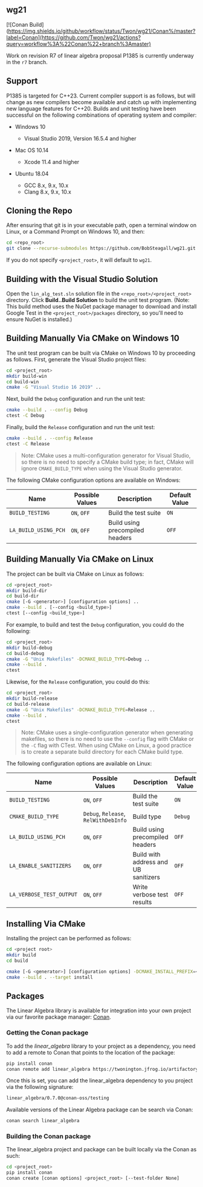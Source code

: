 ## wg21
[![Conan Build](https://img.shields.io/github/workflow/status/Twon/wg21/Conan%/master?label=Conan](https://github.com/Twon/wg21/actions?query=workflow%3A%22Conan%22+branch%3Amaster)

Work on revision R7  of linear algebra proposal P1385 is currently underway in the `r7` branch.

## Support

P1385 is targeted for C++23.  Current compiler support is as follows, but will change as new compilers become available and catch up with implementing new language features for C++20.  Builds and unit testing have been successful on the following combinations of operating system and compiler:

* Windows 10
  * Visual Studio 2019, Version 16.5.4 and higher

* Mac OS 10.14
  * Xcode 11.4 and higher

* Ubuntu 18.04
  * GCC 8.x, 9.x, 10.x
  * Clang 8.x, 9.x, 10.x 

## Cloning the Repo

After ensuring that git is in your executable path, open a terminal window on Linux, or a Command Prompt on Windows 10, and then:

```bash
cd <repo_root>
git clone --recurse-submodules https://github.com/BobSteagall/wg21.git <project_root>
```

If you do not specify `<project_root>`, it will default to `wg21`.

## Building with the Visual Studio Solution

Open the `lin_alg_test.sln` solution file in the `<repo_root>/<project_root>` directory.  Click **Build..Build Solution** to build the unit test program.  (Note: This build method uses the NuGet package manager to download and install Google Test in the `<project_root>/packages` directory, so you'll need to ensure NuGet is installed.)


## Building Manually Via CMake on Windows 10

The unit test program can be built via CMake on Windows 10 by proceeding as follows.  First, generate the Visual Studio project files:

```bash
cd <project_root>
mkdir build-win
cd build-win
cmake -G "Visual Studio 16 2019" ..
```

Next, build the `Debug` configuration and run the unit test:

```bash
cmake --build . --config Debug
ctest -C Debug
```

Finally, build the `Release` configuration and run the unit test:

```bash
cmake --build . --config Release
ctest -C Release
```

> Note: CMake uses a multi-configuration generator for Visual Studio, so there is no need to specify a CMake build type;  in fact, CMake will ignore `CMAKE_BUILD_TYPE` when using the Visual Studio generator.  

The following CMake configuration options are available on Windows:

| Name                     | Possible Values                      | Description                          | Default Value |
|--------------------------|--------------------------------------|--------------------------------------|---------------|
| `BUILD_TESTING`          | `ON`, `OFF`                          | Build the test suite                 | `ON`          |
| `LA_BUILD_USING_PCH`     | `ON`, `OFF`                          | Build using precompiled headers      | `OFF`         |


## Building Manually Via CMake on Linux

The project can be built via CMake on Linux as follows:

```bash
cd <project_root>
mkdir build-dir
cd build-dir
cmake [-G <generator>] [configuration options] ..
cmake --build . [--config <build_type>]
ctest [--config <build_type>]
```

For example, to build and test the `Debug` configuration, you could do the following:

```bash
cd <project_root>
mkdir build-debug
cd build-debug
cmake -G "Unix Makefiles" -DCMAKE_BUILD_TYPE=Debug ..
cmake --build .
ctest
```

Likewise, for the `Release` configuration, you could do this:

```bash
cd <project_root>
mkdir build-release
cd build-release
cmake -G "Unix Makefiles" -DCMAKE_BUILD_TYPE=Release ..
cmake --build .
ctest
```

> Note: CMake uses a single-configuration generator when generating makefiles, so there is no need to use the `--config` flag with CMake or the `-C` flag with CTest.  When using CMake on Linux, a good practice is to create a separate build directory for each CMake build type.

The following configuration options are available on Linux:

| Name                     | Possible Values                      | Description                          | Default Value |
|--------------------------|--------------------------------------|--------------------------------------|---------------|
| `BUILD_TESTING`          | `ON`, `OFF`                          | Build the test suite                 | `ON`          |
| `CMAKE_BUILD_TYPE`       | `Debug`, `Release`, `RelWithDebInfo` | Build type                           | `Debug`       |
| `LA_BUILD_USING_PCH`     | `ON`, `OFF`                          | Build using precompiled headers      | `OFF`         |
| `LA_ENABLE_SANITIZERS`   | `ON`, `OFF`                          | Build with address and UB sanitizers | `OFF`         |
| `LA_VERBOSE_TEST_OUTPUT` | `ON`, `OFF`                          | Write verbose test results           | `OFF`         |

## Installing Via CMake

Installing the project can be performed as follows:

```bash
cd <project root>
mkdir build
cd build

cmake [-G <generator>] [configuration options] -DCMAKE_INSTALL_PREFIX=<install_dir> ..
cmake --build . --target install
```

## Packages

The Linear Algebra library is available for integration into your own project via our favorite package manager: [Conan](https://docs.conan.io/en/latest/).

### Getting the Conan package

To add the *linear_algebra* library to your project as a dependency, you need to add a remote to Conan that points to the location of the package:

```bash
pip install conan
conan remote add linear_algebra https://twonington.jfrog.io/artifactory/api/conan/conan-oss
```

Once this is set, you can add the linear_algebra dependency to you project via the following signature:

```bash
linear_algebra/0.7.0@conan-oss/testing
```

Available versions of the Linear Algebra package can be search via Conan:

```bash
conan search linear_algebra
```

### Building the Conan package

The linear_algebra project and package can be built locally via the Conan as such:

```bash
cd <project_root>
pip install conan
conan create [conan options] <project_root> [--test-folder None]
```

